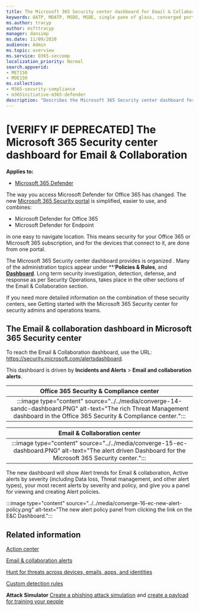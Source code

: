 ```yaml
---
title: The Microsoft 365 Security center dashboard for Email & Collaboration
keywords: OATP, MDATP, MSDO, MSDE, single pane of glass, converged portal, new security portal, new O365 security portal
ms.author: tracyp
author: msfttracyp
manager: dansimp
ms.date: 11/09/2020
audience: Admin
ms.topic: overview
ms.service: O365-seccomp
localization_priority: Normal
search.appverid:
- MET150
- MOE150
ms.collection: 
- M365-security-compliance 
- m365initiative-m365-defender 
description: "Describes the Microsoft 365 Security center dashboard for Email & Collaboration"
---
```


# [VERIFY IF DEPRECATED] The Microsoft 365 Security center dashboard for Email & Collaboration

**Applies to:**
- [Microsoft 365 Defender](https://go.microsoft.com/fwlink/?linkid=2118804)

The way you access Microsoft Defender for Office 365 has changed. The new [Microsoft 365 Security portal](https://security.microsoft.com/) is simplified, easier to use, and combines:

- Microsoft Defender for Office 365 
- Microsoft Defender for Endpoint 

in one easy to navigate location. This means security for your Office 365 or Microsoft 365 subscription, and for the devices that connect to it, are done from one portal.

The Microsoft 365 Security center dashboard provides is organized . Many of the administration topics appear under **‘**Policies & Rules**, and **[Dashboard](https://security.microsoft.com/alertsdashboard)**. Long term security investigation, detection, defense, and response as per Security Operations, takes place in the other sections of the Email & Collaboration section.

If you need more detailed information on the combination of these security centers, see Getting started with the Microsoft 365 Security center for security admins and operations teams.

## The Email & collaboration dashboard in Microsoft 365 Security center

To reach the Email & Collaboration dashboard, use the URL: https://security.microsoft.com/alertsdashboard.

This dashboard is driven by **Incidents and Alerts** > **Email and collaboration alerts**.

|Office 365 Security & Compliance center  |
|:---------:|
|  :::image type="content" source="../../media/converge-14-sandc-dashboard.PNG" alt-text="The rich Threat Management dashboard in the Office 365 Security & Compliance center.":::  |

|Email & Collaboration center  |
|:---------:|
|:::image type="content" source="../../media/converge-15-ec-dashboard.PNG" alt-text="The alert driven Dashboard for the Microsoft 365 Security center.":::     |

The new dashboard will show Alert trends for Email & collaboration, Active alerts by severity (including Data loss, Threat management, and other alert types), your most recent alerts by severity and policy, and give you a panel for viewing and creating Alert policies.

:::image type="content" source="../../media/converge-16-ec-new-alert-policy.png" alt-text="The new alert policy panel from clicking the link on the E&C Dashboard.":::

## Related information

[Action center](https://docs.microsoft.com/microsoft-365/security/mtp/mtp-action-center)

[Email & collaboration alerts](https://docs.microsoft.com/microsoft-365/compliance/alert-policies#default-alert-policies)

[Hunt for threats across devices, emails, apps, and identities](https://docs.microsoft.com/microsoft-365/security/mtp/advanced-hunting-query-emails-devices)

[Custom detection rules](https://docs.microsoft.com/windows/security/threat-protection/microsoft-defender-atp/custom-detection-rules)

**Attack Simulator** [Create a phishing attack simulation](https://docs.microsoft.com/microsoft-365/security/office-365-security/attack-simulation-training) and [create a payload for training your people](https://docs.microsoft.com/microsoft-365/security/office-365-security/attack-simulation-training-payloads)
